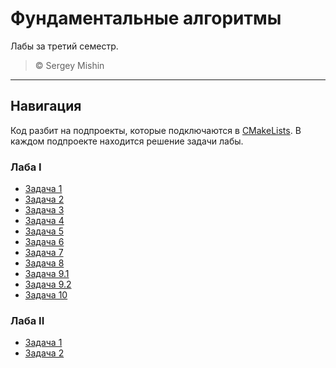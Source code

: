 # Фундаментальные алгоритмы

Лабы за третий семестр.

> &copy; Sergey Mishin

---

## Навигация

Код разбит на подпроекты, которые подключаются в [CMakeLists](CMakeLists.txt). В каждом подпроекте находится решение
задачи лабы.

### Лаба I

- [Задача 1](src/labs/lab-1/task-1)
- [Задача 2](src/labs/lab-1/task-2)
- [Задача 3](src/labs/lab-1/task-3)
- [Задача 4](src/labs/lab-1/task-4)
- [Задача 5](src/labs/lab-1/task-5)
- [Задача 6](src/labs/lab-1/task-6)
- [Задача 7](src/labs/lab-1/task-7)
- [Задача 8](src/labs/lab-1/task-8)
- [Задача 9.1](src/labs/lab-1/task-9-1)
- [Задача 9.2](src/labs/lab-1/task-9-2)
- [Задача 10](src/labs/lab-1/task-10)

### Лаба II

- [Задача 1](src/labs/lab-2/task-1)
- [Задача 2](src/labs/lab-2/task-2)